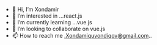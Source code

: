 - 👋 Hi, I’m Xondamir
- 👀 I’m interested in ...react.js
- 🌱 I’m currently learning ...vue.js
- 💞️ I’m looking to collaborate on vue.js
- 📫 How to reach me .Xondamiquvondiqov@gmail.com..

<!---
Xonda2003/Xonda2003 is a ✨ special ✨ repository because its `README.md` (this file) appears on your GitHub profile.
You can click the Preview link to take a look at your changes.
--->
